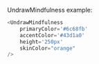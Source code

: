 UndrawMindfulness example:

```js
<UndrawMindfulness 
    primaryColor='#6c68fb'
    accentColor='#43d1a0'
    height='250px'
    skinColor="orange"
/>
```